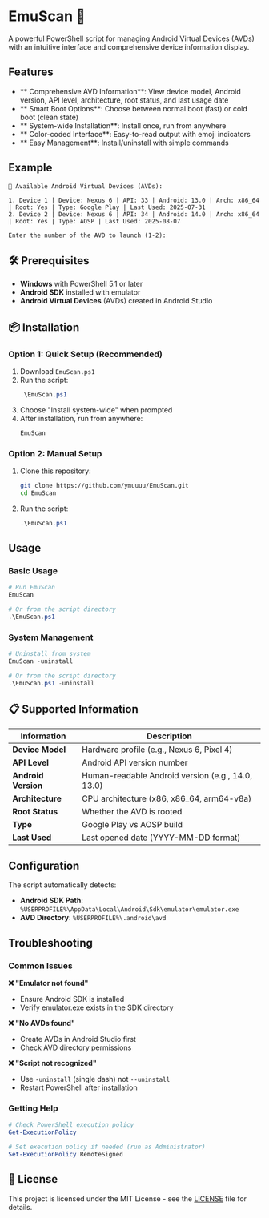 # EmuScan 📱

A powerful PowerShell script for managing Android Virtual Devices (AVDs) with an intuitive interface and comprehensive device information display.

## Features

- ** Comprehensive AVD Information**: View device model, Android version, API level, architecture, root status, and last usage date
- ** Smart Boot Options**: Choose between normal boot (fast) or cold boot (clean state)
- ** System-wide Installation**: Install once, run from anywhere
- ** Color-coded Interface**: Easy-to-read output with emoji indicators
- ** Easy Management**: Install/uninstall with simple commands

## Example

```
📱 Available Android Virtual Devices (AVDs):

1. Device 1 | Device: Nexus 6 | API: 33 | Android: 13.0 | Arch: x86_64 | Root: Yes | Type: Google Play | Last Used: 2025-07-31
2. Device 2 | Device: Nexus 6 | API: 34 | Android: 14.0 | Arch: x86_64 | Root: Yes | Type: AOSP | Last Used: 2025-08-07

Enter the number of the AVD to launch (1-2):
```

## 🛠️ Prerequisites

- **Windows** with PowerShell 5.1 or later
- **Android SDK** installed with emulator
- **Android Virtual Devices** (AVDs) created in Android Studio

## 📦 Installation

### Option 1: Quick Setup (Recommended)

1. Download `EmuScan.ps1`
2. Run the script:
   ```powershell
   .\EmuScan.ps1
   ```
3. Choose "Install system-wide" when prompted
4. After installation, run from anywhere:
   ```powershell
   EmuScan
   ```

### Option 2: Manual Setup

1. Clone this repository:
   ```bash
   git clone https://github.com/ymuuuu/EmuScan.git
   cd EmuScan
   ```
2. Run the script:
   ```powershell
   .\EmuScan.ps1
   ```

## Usage

### Basic Usage

```powershell
# Run EmuScan
EmuScan

# Or from the script directory
.\EmuScan.ps1
```

### System Management

```powershell
# Uninstall from system
EmuScan -uninstall

# Or from the script directory
.\EmuScan.ps1 -uninstall
```

## 📋 Supported Information

| Information         | Description                                       |
| ------------------- | ------------------------------------------------- |
| **Device Model**    | Hardware profile (e.g., Nexus 6, Pixel 4)         |
| **API Level**       | Android API version number                        |
| **Android Version** | Human-readable Android version (e.g., 14.0, 13.0) |
| **Architecture**    | CPU architecture (x86, x86_64, arm64-v8a)         |
| **Root Status**     | Whether the AVD is rooted                         |
| **Type**            | Google Play vs AOSP build                         |
| **Last Used**       | Last opened date (YYYY-MM-DD format)              |

## Configuration

The script automatically detects:

- **Android SDK Path**: `%USERPROFILE%\AppData\Local\Android\Sdk\emulator\emulator.exe`
- **AVD Directory**: `%USERPROFILE%\.android\avd`

## Troubleshooting

### Common Issues

**❌ "Emulator not found"**

- Ensure Android SDK is installed
- Verify emulator.exe exists in the SDK directory

**❌ "No AVDs found"**

- Create AVDs in Android Studio first
- Check AVD directory permissions

**❌ "Script not recognized"**

- Use `-uninstall` (single dash) not `--uninstall`
- Restart PowerShell after installation

### Getting Help

```powershell
# Check PowerShell execution policy
Get-ExecutionPolicy

# Set execution policy if needed (run as Administrator)
Set-ExecutionPolicy RemoteSigned
```

## 📝 License

This project is licensed under the MIT License - see the [LICENSE](LICENSE) file for details.
